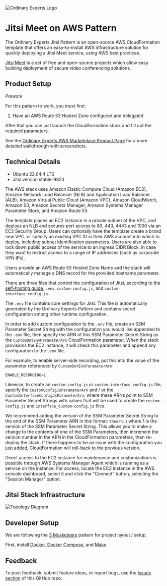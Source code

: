 ![Ordinary Experts Logo](https://ordinaryexperts.com/img/logo.png)

# Jitsi Meet on AWS Pattern

The Ordinary Experts Jitsi Pattern is an open-source AWS CloudFormation template that offers an easy-to-install AWS infrastructure solution for quickly deploying a Jitsi Meet service, using AWS best practices.

[Jitsi Meet](https://jitsi.org/) is a set of free and open-source projects which allow easy building deployment of secure video conferencing solutions.

## Product Setup

*Prework*

For this pattern to work, you must first:

1. Have an AWS Route 53 Hosted Zone configured and delegated

After that you can just launch the CloudFormation stack and fill out the required parameters.

See the [Ordinary Experts AWS Marketplace Product Page](https://ordinaryexperts.com/products/jitsi-pattern/) for a more detailed walkthrough with screenshots.

## Technical Details

* Ubuntu 22.04.4 LTS
* Jitsi version stable-9823

The AWS stack uses Amazon Elastic Compute Cloud (Amazon EC2), Amazon Network Load Balancer (NLB) and Application Load Balancer (ALB), Amazon Virtual Public Cloud (Amazon VPC), Amazon CloudWatch, Amazon S3, Amazon Secrets Manager, Amazon Systems Manager Parameter Store, and Amazon Route 53.

The template places an EC2 instance in a private subnet of the VPC, and deploys an NLB and secures port access to 80, 443, 4443 and 1000 via an EC2 Security Group. Users can optionally have the template create a brand new VPC, or specify an existing VPC ID in their AWS account into which to deploy, including subnet identification parameters. Users are also able to lock down public access of the service to an ingress CIDR Block, in case they want to restrict access to a range of IP addresses (such as corporate VPN IPs).

Users provide an AWS Route 53 Hosted Zone Name and the stack will automatically manage a DNS record for the provided hostname parameter.

There are three files that control the configuration of Jitsi, according to the [self-hosting guide](https://jitsi.github.io/handbook/docs/devops-guide/devops-guide-docker), `.env`, `custom-config.js`, and `custom-interface_config.js`.

The `.env` file contains core settings for Jitsi. This file is automatically generated by the Ordinary Experts Pattern and contains secret configuration among other runtime configuration.

In order to add custom configuration to the `.env` file, create an SSM Parameter Secret String with the configuration you would like appended to the `.env` file, then specify the ARN of this SSM Parameter Secret String as the `CustomDotEnvParameterArn` CloudFormation parameter. When the stack provisions the EC2 instance, it will check this parameter and append any configuration to the `.env` file.

For example, to enable server-side recording, put this into the value of the parameter referenced by `CustomDotEnvParameterArn`:

```
ENABLE_RECORDING=1
```

Likewise, to create an `custom-config.js` or `custom-interface_config.js` file, specify the `CustomConfigJsParameterArn` and / or the `CustomInterfaceConfigJsParameterArn`, where these ARNs point to SSM Parameter Secret Strings with values that will be used to create the `custom-config.js` and `interface_custom-config.js` files.

We recommend adding the version of the SSM Parameter Secret String to the end of the SSM Parameter ARN in this format: `thearn:1` where 1 is the version of the SSM Parameter Secret String. This allows you to make a change to the contents of one of the SSM Parameters, then increment the version number in the ARN in the CloudFormation parameters, then re-deploy the stack. If there happens to be an issue with the configuration you just added, CloudFormation will roll-back to the previous version.

Direct access to the EC2 instance for maintenance and customizations is possible through AWS Systems Manager Agent which is running as a service on the instance. For access, locate the EC2 instance in the AWS console dashboard, select it and click the "Connect" button, selecting the "Session Manager" option.

## Jitsi Stack Infrastructure

![Topology Diagram](https://ordinaryexperts.com/img/services/oe_jitsi_patterns_topology_diagram.png)

## Developer Setup

We are following the [3 Musketeers](https://3musketeers.io/) pattern for project layout / setup.

First, install [Docker](https://www.docker.com/), [Docker Compose](https://docs.docker.com/compose/), and [Make](https://www.gnu.org/software/make/).

## Feedback

To post feedback, submit feature ideas, or report bugs, use the [Issues section](https://github.com/ordinaryexperts/aws-marketplace-oe-patterns-jitsi/issues) of this GitHub repo.
